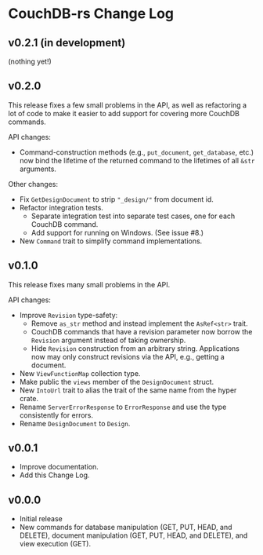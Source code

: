 # CouchDB-rs Change Log

## v0.2.1 (in development)

(nothing yet!)

## v0.2.0

This release fixes a few small problems in the API, as well as
refactoring a lot of code to make it easier to add support for covering
more CouchDB commands.

API changes:

* Command-construction methods (e.g., `put_document`, `get_database`,
	etc.) now bind the lifetime of the returned command to the lifetimes
  of all `&str` arguments.

Other changes:

* Fix `GetDesignDocument` to strip `"_design/"` from document id.
* Refactor integration tests.
	* Separate integration test into separate test cases, one for each
	  CouchDB command.
  * Add support for running on Windows. (See issue #8.)
* New `Command` trait to simplify command implementations.

## v0.1.0

This release fixes many small problems in the API.

API changes:

* Improve `Revision` type-safety:
	* Remove `as_str` method and instead implement the `AsRef<str>` trait.
	* CouchDB commands that have a revision parameter now borrow the
	  `Revision` argument instead of taking ownership.
	* Hide `Revision` construction from an arbitrary string. Applications
		now may only construct revisions via the API, e.g., getting a
    document.
* New `ViewFunctionMap` collection type.
* Make public the `views` member of the `DesignDocument` struct.
* New `IntoUrl` trait to alias the trait of the same name from the hyper
  crate.
* Rename `ServerErrorResponse` to `ErrorResponse` and use the type
  consistently for errors.
* Rename `DesignDocument` to `Design`.

## v0.0.1

* Improve documentation.
* Add this Change Log.

## v0.0.0

* Initial release
* New commands for database manipulation (GET, PUT, HEAD, and DELETE),
	document manipulation (GET, PUT, HEAD, and DELETE), and view execution
  (GET).
